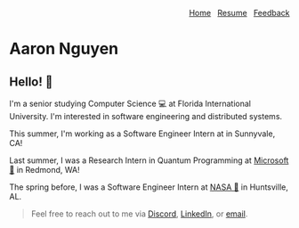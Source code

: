 <div>
  <p align="right">
    <a href="/">Home</a>
    &nbsp;
    <a href="assets/aaronnguyen-resume.pdf">Resume</a>
    &nbsp;
    <a href="mailto:me@aaronnguyen.dev">Feedback</a>
  </p>
</div>

# Aaron Nguyen

## Hello! 👋

I'm a senior studying Computer Science 💻 at Florida International University. I'm interested in software engineering and distributed systems.


This summer, I'm working as a Software Engineer Intern at [](https://www.linkedin.com/) in Sunnyvale, CA!

Last summer, I was a Research Intern in Quantum Programming at [Microsoft 🌱](https://microsoft.com/) in Redmond, WA!

The spring before, I was a Software Engineer Intern at [NASA 🚀](https://www.nasa.gov/) in Huntsville, AL.

> Feel free to reach out to me via [Discord](https://discord.com/users/756319376453533726), [LinkedIn](https://www.linkedin.com/in/aaronthangnguyen), or [email](mailto:me@aaronnguyen.dev).
